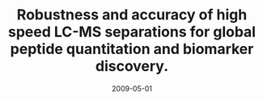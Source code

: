 ---
link: https://dx.doi.org/10.1016/j.jchromb.2009.02.052
journal: Journal of chromatography. B, Analytical technologies in the biomedical and life sciences
title: Robustness and accuracy of high speed LC-MS separations for global peptide quantitation and biomarker discovery.
date: 2009-05-01
authors: Lengqvist, J, Andrade, J, Yang, Y, Alvelius, G, Lewensohn, R, Lehtiö, J
---